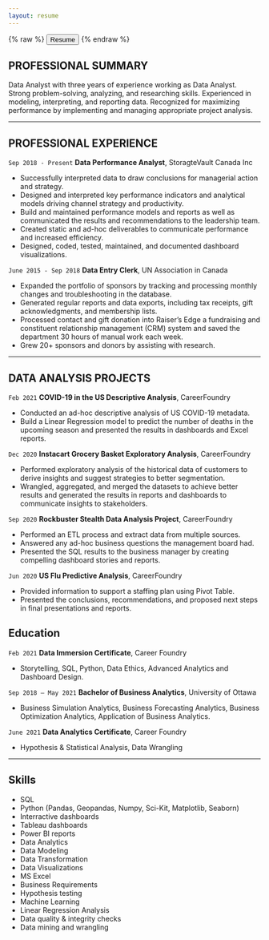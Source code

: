 ```yaml
---
layout: resume
---
```




{% raw %}
<button onclick="window.open('/images/Morwarid_Najafizada_Resume.pdf')">Resume</button>
{% endraw %}



## PROFESSIONAL SUMMARY

Data Analyst with three years of experience working as Data Analyst. Strong problem-solving, analyzing, and researching skills. Experienced in modeling, interpreting, and reporting data. Recognized for maximizing performance by implementing and managing appropriate project analysis. 

----------

## PROFESSIONAL EXPERIENCE

`Sep 2018 - Present`
__Data Performance Analyst__, StoragteVault Canada Inc

- Successfully interpreted data to draw conclusions for managerial action and strategy.
- Designed and interpreted key performance indicators and analytical models driving channel strategy and productivity.
- Build and maintained performance models and reports as well as communicated the results and recommendations to the leadership team.
- Created static and ad-hoc deliverables to communicate performance and increased efficiency.
- Designed, coded, tested, maintained, and documented dashboard visualizations.

`June 2015 - Sep 2018`
__Data Entry Clerk__, UN Association in Canada 

- Expanded the portfolio of sponsors by tracking and processing monthly changes and troubleshooting in the database.
- Generated regular reports and data exports, including tax receipts, gift acknowledgments, and membership lists.
- Processed contact and gift donation into Raiser’s Edge a fundraising and constituent relationship management (CRM) system and saved the department 30 hours of manual work each week.
- Grew 20+ sponsors and donors by assisting with research.

------------
## DATA ANALYSIS PROJECTS

`Feb 2021`
__COVID-19 in the US Descriptive Analysis__, CareerFoundry

- Conducted an ad-hoc descriptive analysis of US COVID-19 metadata.
- Build a Linear Regression model to predict the number of deaths in the upcoming season and presented the results in dashboards and Excel reports.

`Dec 2020`
__Instacart Grocery Basket Exploratory Analysis__, CareerFoundry

- Performed exploratory analysis of the historical data of customers to derive insights and suggest strategies to better segmentation.
- Wrangled, aggregated, and merged the datasets to achieve better results and generated the results in reports and dashboards to communicate insights to stakeholders.


`Sep 2020`
__Rockbuster Stealth Data Analysis Project__, CareerFoundry

- Performed an ETL process and extract data from multiple sources.
- Answered any ad-hoc business questions the management board had.
- Presented the SQL results to the business manager by creating compelling dashboard stories and reports.

`Jun 2020`
__US Flu Predictive Analysis__, CareerFoundry

- Provided information to support a staffing plan using Pivot Table.
- Presented the conclusions, recommendations, and proposed next steps in final presentations and reports.



## Education

`Feb 2021`
__Data Immersion Certificate__, Career Foundry
- Storytelling, SQL, Python, Data Ethics, Advanced Analytics and Dashboard Design. 

`Sep 2018 – May 2021`
__Bachelor of Business Analytics__, University of Ottawa
- Business Simulation Analytics, Business Forecasting Analytics, Business Optimization Analytics, Application of Business Analytics. 

`June 2021`
__Data Analytics Certificate__, Career Foundry
- Hypothesis & Statistical Analysis, Data Wrangling 


-------------

## Skills

- SQL
- Python (Pandas, Geopandas, Numpy, Sci-Kit, Matplotlib, Seaborn) 
- Interractive dashboards
- Tableau dashboards
- Power BI reports
- Data Analytics
- Data Modeling
- Data Transformation
- Data Visualizations 
- MS Excel
- Business Requirements 
- Hypothesis testing
- Machine Learning 
- Linear Regression Analysis
- Data quality & integrity checks 
- Data mining and wrangling 

